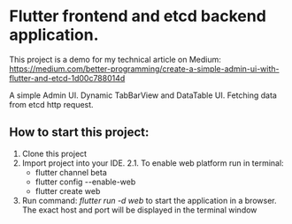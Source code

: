 
# Flutter frontend and etcd backend application.

This project is a demo for my technical article on Medium: 
https://medium.com/better-programming/create-a-simple-admin-ui-with-flutter-and-etcd-1d00c788014d

A simple Admin UI. Dynamic TabBarView and DataTable UI. Fetching data from etcd http request.

## How to start this project:

1. Clone this project
2. Import project into your IDE.
   2.1. To enable web platform run in terminal:
      * flutter channel beta
      * flutter config --enable-web
      * flutter create web
3. Run command: *flutter run -d web* to start the application in a browser. The exact host and port will be displayed in the terminal window
